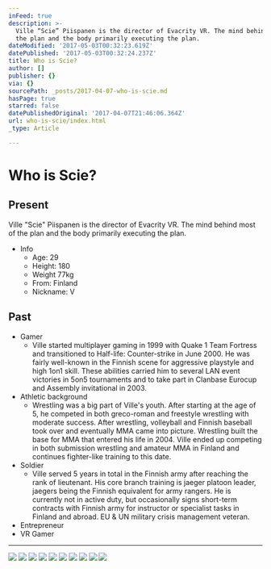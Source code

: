 ```yaml
---
inFeed: true
description: >-
  Ville “Scie” Piispanen is the director of Evacrity VR. The mind behind most of
  the plan and the body primarily executing the plan.
dateModified: '2017-05-03T00:32:23.619Z'
datePublished: '2017-05-03T00:32:24.237Z'
title: Who is Scie?
author: []
publisher: {}
via: {}
sourcePath: _posts/2017-04-07-who-is-scie.md
hasPage: true
starred: false
datePublishedOriginal: '2017-04-07T21:46:06.364Z'
url: who-is-scie/index.html
_type: Article

---
```

# Who is Scie?

## Present

Ville "Scie" Piispanen is the director of Evacrity VR. The mind behind most of the plan and the body primarily executing the plan.

* Info
  * Age: 29
  * Height: 180
  * Weight 77kg
  * From: Finland
  * Nickname: V

## Past

* Gamer
  * Ville started multiplayer gaming in 1999 with Quake 1 Team Fortress and transitioned to Half-life: Counter-strike in June 2000\. He was fairly well-known in the Finnish scene for aggressive playstyle and high 1on1 skill. These abilities carried him to several LAN event victories in 5on5 tournaments and to take part in Clanbase Eurocup and Assembly invitational in 2003\.
* Athletic background
  * Wrestling was a big part of Ville's youth. After starting at the age of 5, he competed in both greco-roman and freestyle wrestling with moderate success. After wrestling, volleyball and Finnish baseball took over and eventually MMA came into picture. Wrestling built the base for MMA that entered his life in 2004\. Ville ended up competing in both submission wrestling and amateur MMA in Finland and continues fighter-like training to this date.
* Soldier
  * Ville served 5 years in total in the Finnish army after reaching the rank of lieutenant. His core branch training is jaeger platoon leader, jaegers being the Finnish equivalent for army rangers. He is currently not in active duty, but occasionally signs short-term contracts with Finnish army for instructor or specialist tasks in Finland and abroad. EU & UN military crisis management veteran.
* Entrepreneur
* VR Gamer

---

![](https://the-grid-user-content.s3-us-west-2.amazonaws.com/e9faf40c-cf7b-4b1d-b74e-a9db09a91279.png)
![](https://the-grid-user-content.s3-us-west-2.amazonaws.com/a39e5dd9-d162-4670-a89f-84ddd865d7e9.jpg)
![](https://the-grid-user-content.s3-us-west-2.amazonaws.com/57554ed5-64aa-45e4-a51b-b240ae694b4e.jpg)
![](https://the-grid-user-content.s3-us-west-2.amazonaws.com/c2f1400a-cfea-44d6-9a18-145587b3e3dd.jpg)
![](https://the-grid-user-content.s3-us-west-2.amazonaws.com/1637abc8-d499-41b2-b36c-893d3c0977cb.jpg)
![](https://the-grid-user-content.s3-us-west-2.amazonaws.com/9744fb8d-3b33-4c6c-877d-c892efc8f769.jpg)
![](https://the-grid-user-content.s3-us-west-2.amazonaws.com/e8399d67-dd58-4552-a4e0-fbd423ff50d9.jpg)
![](https://the-grid-user-content.s3-us-west-2.amazonaws.com/3ae36315-8f1b-4e76-9efb-468c198680d1.jpg)
![](https://the-grid-user-content.s3-us-west-2.amazonaws.com/982fb624-246b-47e1-adc2-44ddc99d3397.jpg)
![](https://the-grid-user-content.s3-us-west-2.amazonaws.com/45b497cc-cb51-4aae-baa8-ecd233ffadad.jpg)